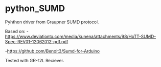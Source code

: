 # python_SUMD

Pyhthon driver from Graupner SUMD protocol.

Based on:
  -https://www.deviationtx.com/media/kunena/attachments/98/HoTT-SUMD-Spec-REV01-12062012-pdf.pdf
  
  -https://github.com/Benoit3/Sumd-for-Arduino
  
  Tested with GR-12L Reciever.
